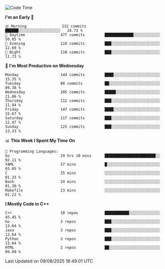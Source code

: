 <!--START_SECTION:waka-->
![Code Time](http://img.shields.io/badge/Code%20Time-538%20hrs%2017%20mins-blue)

**I'm an Early 🐤** 

```text
🌞 Morning                232 commits         ██████░░░░░░░░░░░░░░░░░░░   24.73 % 
🌆 Daytime                477 commits         █████████████░░░░░░░░░░░░   50.85 % 
🌃 Evening                119 commits         ███░░░░░░░░░░░░░░░░░░░░░░   12.69 % 
🌙 Night                  110 commits         ███░░░░░░░░░░░░░░░░░░░░░░   11.73 % 
```
📅 **I'm Most Productive on Wednesday** 

```text
Monday                   144 commits         ████░░░░░░░░░░░░░░░░░░░░░   15.35 % 
Tuesday                  88 commits          ██░░░░░░░░░░░░░░░░░░░░░░░   09.38 % 
Wednesday                205 commits         █████░░░░░░░░░░░░░░░░░░░░   21.86 % 
Thursday                 112 commits         ███░░░░░░░░░░░░░░░░░░░░░░   11.94 % 
Friday                   147 commits         ████░░░░░░░░░░░░░░░░░░░░░   15.67 % 
Saturday                 117 commits         ███░░░░░░░░░░░░░░░░░░░░░░   12.47 % 
Sunday                   125 commits         ███░░░░░░░░░░░░░░░░░░░░░░   13.33 % 
```


📊 **This Week I Spent My Time On** 

```text
💬 Programming Languages: 
Go                       29 hrs 10 mins      ███████████████████████░░   92.11 % 
YAML                     57 mins             █░░░░░░░░░░░░░░░░░░░░░░░░   03.05 % 
C                        25 mins             ░░░░░░░░░░░░░░░░░░░░░░░░░   01.33 % 
Bash                     24 mins             ░░░░░░░░░░░░░░░░░░░░░░░░░   01.30 % 
Makefile                 23 mins             ░░░░░░░░░░░░░░░░░░░░░░░░░   01.22 % 
```

**I Mostly Code in C++** 

```text
C++                      10 repos            ███████████░░░░░░░░░░░░░░   45.45 % 
Go                       3 repos             ███░░░░░░░░░░░░░░░░░░░░░░   13.64 % 
Java                     3 repos             ███░░░░░░░░░░░░░░░░░░░░░░   13.64 % 
Python                   3 repos             ███░░░░░░░░░░░░░░░░░░░░░░   13.64 % 
HTML                     2 repos             ██░░░░░░░░░░░░░░░░░░░░░░░   09.09 % 
```




 Last Updated on 09/08/2025 18:49:01 UTC
<!--END_SECTION:waka-->
